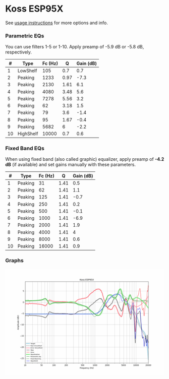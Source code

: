 # Koss ESP95X
See [usage instructions](https://github.com/jaakkopasanen/AutoEq#usage) for more options and info.

### Parametric EQs
You can use filters 1-5 or 1-10. Apply preamp of -5.9 dB or -5.8 dB, respectively.

|   # | Type      |   Fc (Hz) |    Q |   Gain (dB) |
|-----|-----------|-----------|------|-------------|
|   1 | LowShelf  |       105 | 0.7  |         0.7 |
|   2 | Peaking   |      1233 | 0.97 |        -7.3 |
|   3 | Peaking   |      2130 | 1.61 |         6.1 |
|   4 | Peaking   |      4080 | 3.48 |         5.6 |
|   5 | Peaking   |      7278 | 5.56 |         3.2 |
|   6 | Peaking   |        62 | 3.18 |         1.5 |
|   7 | Peaking   |        79 | 3.6  |        -1.4 |
|   8 | Peaking   |        95 | 1.67 |        -0.4 |
|   9 | Peaking   |      5682 | 6    |        -2.2 |
|  10 | HighShelf |     10000 | 0.7  |         0.6 |

### Fixed Band EQs
When using fixed band (also called graphic) equalizer, apply preamp of **-4.2 dB** (if available) and set gains manually with these parameters.

|   # | Type    |   Fc (Hz) |    Q |   Gain (dB) |
|-----|---------|-----------|------|-------------|
|   1 | Peaking |        31 | 1.41 |         0.5 |
|   2 | Peaking |        62 | 1.41 |         1.1 |
|   3 | Peaking |       125 | 1.41 |        -0.7 |
|   4 | Peaking |       250 | 1.41 |         0.2 |
|   5 | Peaking |       500 | 1.41 |        -0.1 |
|   6 | Peaking |      1000 | 1.41 |        -6.9 |
|   7 | Peaking |      2000 | 1.41 |         1.9 |
|   8 | Peaking |      4000 | 1.41 |         4   |
|   9 | Peaking |      8000 | 1.41 |         0.6 |
|  10 | Peaking |     16000 | 1.41 |         0.9 |

### Graphs
![](./Koss%20ESP95X.png)
